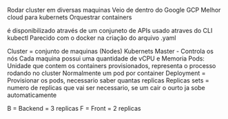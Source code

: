 Rodar cluster em diversas maquinas
Veio de dentro do Google
GCP Melhor cloud para kubernets
Orquestrar containers

é disponibilizado através de um conjuneto de APIs
usado atraves do CLI kubectl
Parecido com o docker na criação do arquivo .yaml

Cluster = conjunto de maquinas (Nodes)
Kubernets Master - Controla os nós
Cada maquina possui uma quantidade de vCPU e Memoria
Pods: Unidade que contem os containers provisionados, representa o processo rodando no cluster
Normalmente um pod por container
Deployment = Provisionar os pods, necessario saber quantas replicas
Replicas sets = numero de replicas que vai ser necessario, se um cair o ourto ja sobe automaticamente

B = Backend = 3 replicas
F = Front = 2 replicas